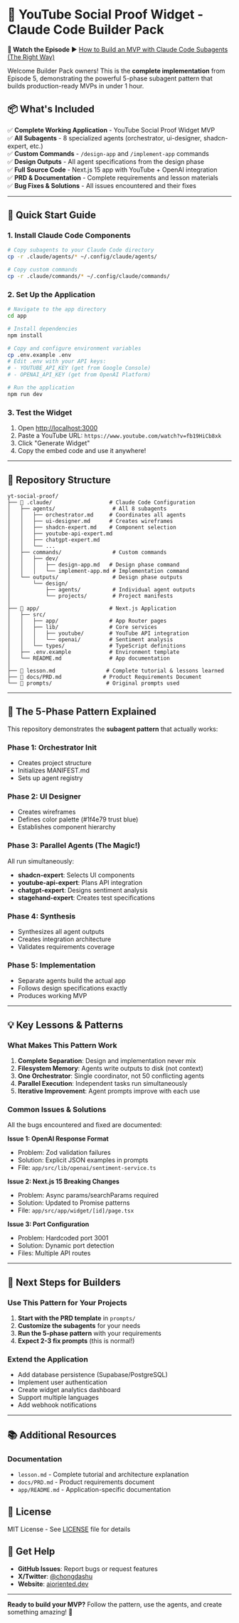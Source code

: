 # 🚀 YouTube Social Proof Widget - Claude Code Builder Pack

**🎥 Watch the Episode** ► [How to Build an MVP with Claude Code Subagents (The Right Way)](https://www.youtube.com/watch?v=3564u77Vyqk)

Welcome Builder Pack owners! This is the **complete implementation** from Episode 5, demonstrating the powerful 5-phase subagent pattern that builds production-ready MVPs in under 1 hour.

## 📦 What's Included

✅ **Complete Working Application** - YouTube Social Proof Widget MVP  
✅ **All Subagents** - 8 specialized agents (orchestrator, ui-designer, shadcn-expert, etc.)  
✅ **Custom Commands** - `/design-app` and `/implement-app` commands  
✅ **Design Outputs** - All agent specifications from the design phase  
✅ **Full Source Code** - Next.js 15 app with YouTube + OpenAI integration  
✅ **PRD & Documentation** - Complete requirements and lesson materials  
✅ **Bug Fixes & Solutions** - All issues encountered and their fixes

---

## 🎯 Quick Start Guide

### 1. Install Claude Code Components

```bash
# Copy subagents to your Claude Code directory
cp -r .claude/agents/* ~/.config/claude/agents/

# Copy custom commands
cp -r .claude/commands/* ~/.config/claude/commands/
```

### 2. Set Up the Application

```bash
# Navigate to the app directory
cd app

# Install dependencies
npm install

# Copy and configure environment variables
cp .env.example .env
# Edit .env with your API keys:
# - YOUTUBE_API_KEY (get from Google Console)
# - OPENAI_API_KEY (get from OpenAI Platform)

# Run the application
npm run dev
```

### 3. Test the Widget

1. Open [http://localhost:3000](http://localhost:3000)
2. Paste a YouTube URL: `https://www.youtube.com/watch?v=fb19HiCb8xk`
3. Click "Generate Widget"
4. Copy the embed code and use it anywhere!

---

## 📁 Repository Structure

```
yt-social-proof/
├── 📁 .claude/                  # Claude Code Configuration
│   ├── agents/                  # All 8 subagents
│   │   ├── orchestrator.md     # Coordinates all agents
│   │   ├── ui-designer.md      # Creates wireframes
│   │   ├── shadcn-expert.md    # Component selection
│   │   ├── youtube-api-expert.md
│   │   ├── chatgpt-expert.md
│   │   └── ...
│   ├── commands/                # Custom commands
│   │   ├── dev/
│   │   │   ├── design-app.md   # Design phase command
│   │   │   └── implement-app.md # Implementation command
│   └── outputs/                 # Design phase outputs
│       └── design/
│           ├── agents/          # Individual agent outputs
│           └── projects/        # Project manifests
│
├── 📁 app/                      # Next.js Application
│   ├── src/
│   │   ├── app/                # App Router pages
│   │   ├── lib/                # Core services
│   │   │   ├── youtube/        # YouTube API integration
│   │   │   └── openai/         # Sentiment analysis
│   │   └── types/              # TypeScript definitions
│   ├── .env.example            # Environment template
│   └── README.md               # App documentation
│
├── 📄 lesson.md                # Complete tutorial & lessons learned
├── 📄 docs/PRD.md             # Product Requirements Document
└── 📄 prompts/                 # Original prompts used

```

---

## 🔧 The 5-Phase Pattern Explained

This repository demonstrates the **subagent pattern** that actually works:

### Phase 1: Orchestrator Init

- Creates project structure
- Initializes MANIFEST.md
- Sets up agent registry

### Phase 2: UI Designer

- Creates wireframes
- Defines color palette (#1f4e79 trust blue)
- Establishes component hierarchy

### Phase 3: Parallel Agents (The Magic!)

All run simultaneously:

- **shadcn-expert**: Selects UI components
- **youtube-api-expert**: Plans API integration
- **chatgpt-expert**: Designs sentiment analysis
- **stagehand-expert**: Creates test specifications

### Phase 4: Synthesis

- Synthesizes all agent outputs
- Creates integration architecture
- Validates requirements coverage

### Phase 5: Implementation

- Separate agents build the actual app
- Follows design specifications exactly
- Produces working MVP

---

## 💡 Key Lessons & Patterns

### What Makes This Pattern Work

1. **Complete Separation**: Design and implementation never mix
2. **Filesystem Memory**: Agents write outputs to disk (not context)
3. **One Orchestrator**: Single coordinator, not 50 conflicting agents
4. **Parallel Execution**: Independent tasks run simultaneously
5. **Iterative Improvement**: Agent prompts improve with each use

### Common Issues & Solutions

All the bugs encountered and fixed are documented:

**Issue 1: OpenAI Response Format**

- Problem: Zod validation failures
- Solution: Explicit JSON examples in prompts
- File: `app/src/lib/openai/sentiment-service.ts`

**Issue 2: Next.js 15 Breaking Changes**

- Problem: Async params/searchParams required
- Solution: Updated to Promise patterns
- File: `app/src/app/widget/[id]/page.tsx`

**Issue 3: Port Configuration**

- Problem: Hardcoded port 3001
- Solution: Dynamic port detection
- Files: Multiple API routes

---

## 🚀 Next Steps for Builders

### Use This Pattern for Your Projects

1. **Start with the PRD template** in `prompts/`
2. **Customize the subagents** for your needs
3. **Run the 5-phase pattern** with your requirements
4. **Expect 2-3 fix prompts** (this is normal!)

### Extend the Application

- Add database persistence (Supabase/PostgreSQL)
- Implement user authentication
- Create widget analytics dashboard
- Support multiple languages
- Add webhook notifications

---

## 📚 Additional Resources

### Documentation

- `lesson.md` - Complete tutorial and architecture explanation
- `docs/PRD.md` - Product requirements document
- `app/README.md` - Application-specific documentation

## 📄 License

MIT License - See [LICENSE](LICENSE) file for details

## 💬 Get Help

- **GitHub Issues**: Report bugs or request features
- **X/Twitter**: [@chongdashu](https://x.com/chongdashu)
- **Website**: [aioriented.dev](https://aioriented.dev)

---

**Ready to build your MVP?** Follow the pattern, use the agents, and create something amazing! 🚀
